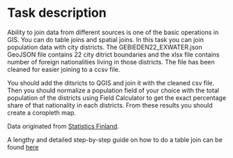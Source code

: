 # Task description
Ability to join data from different sources is one of the basic operations in GIS. You can do table joins and spatial joins. In this task you can join population data with city districts. The GEBIEDEN22_EXWATER.json GeoJSON file contains 22 city ditrict boundaries and the xlsx file contains number of foreign nationalities living in those districts. The file has been cleaned for easier joining to a ccsv file.  

You should add the ditsricts to QGIS and join it with the cleaned csv file. Then you should normalize a population field of your choice with the total population of the districts using Field Calculator to get the exact percentage share of that nationality in each districts. From these results you should create a coropleth map.

Data originated from [Statistics Finland](https://maps.amsterdam.nl/open_geodata/).  

A lengthy and detailed step-by-step guide on how to do a table join can be found [here](https://www.qgistutorials.com/en/docs/performing_table_joins.html)
